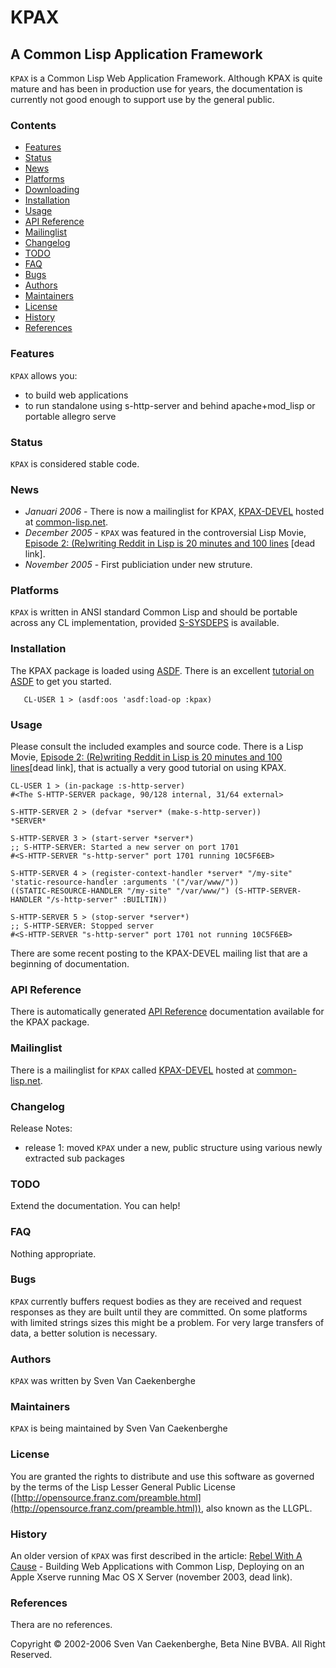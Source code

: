 # KPAX

## A Common Lisp Application Framework

`KPAX` is a Common Lisp Web Application Framework. 
Although KPAX is quite mature and has been in production use for years, the documentation is currently not good enough to support use by the general public.

### Contents

-   [Features](#features)
-   [Status](#status)
-   [News](#news)
-   [Platforms](#platforms)
-   [Downloading](#downloading)
-   [Installation](#installation)
-   [Usage](#usage)
-   [API Reference](#api)
-   [Mailinglist](#mailinglist)
-   [Changelog](#changelog)
-   [TODO](#tod)
-   [FAQ](#faq)
-   [Bugs](#bugs)
-   [Authors](#authors)
-   [Maintainers](#maintainers)
-   [License](#license)
-   [History](#history)
-   [References](#references)

### Features

`KPAX` allows you:

-   to build web applications
-   to run standalone using s-http-server and behind apache+mod\_lisp or
    portable allegro serve

### Status

`KPAX` is considered stable code.

### News

-   *Januari 2006* - There is now a mailinglist for KPAX,
    [KPAX-DEVEL](http://common-lisp.net/cgi-bin/mailman/listinfo/kpax-devel)
    hosted at [common-lisp.net](http://www.common-lisp.net).
-   *December 2005* - `KPAX` was featured in the controversial Lisp Movie,
    [Episode 2: (Re)writing Reddit in Lisp is 20 minutes and 100
    lines](http://homepage.mac.com/svc/LispMovies/index.html) [dead link].
-   *November 2005* - First publiciation under new struture.

### Platforms

`KPAX` is written in ANSI standard Common Lisp and should be portable
across any CL implementation, provided [S-SYSDEPS](https://github.com/svenvc/s-sysdeps) is available.

### Installation

The KPAX package is loaded using [ASDF](http://www.cliki.net/asdf).
There is an excellent [tutorial on
ASDF](http://constantly.at/lisp/asdf/) to get you started.

       CL-USER 1 > (asdf:oos 'asdf:load-op :kpax)

### Usage

Please consult the included examples and source code. There is a Lisp
Movie, [Episode 2: (Re)writing Reddit in Lisp is 20 minutes and 100
lines](http://homepage.mac.com/svc/LispMovies/index.html)[dead link], that is
actually a very good tutorial on using KPAX.

````
CL-USER 1 > (in-package :s-http-server)
#<The S-HTTP-SERVER package, 90/128 internal, 31/64 external>

S-HTTP-SERVER 2 > (defvar *server* (make-s-http-server))
*SERVER*

S-HTTP-SERVER 3 > (start-server *server*)
;; S-HTTP-SERVER: Started a new server on port 1701
#<S-HTTP-SERVER "s-http-server" port 1701 running 10C5F6EB>

S-HTTP-SERVER 4 > (register-context-handler *server* "/my-site" 'static-resource-handler :arguments '("/var/www/"))
((STATIC-RESOURCE-HANDLER "/my-site" "/var/www/") (S-HTTP-SERVER-HANDLER "/s-http-server" :BUILTIN))

S-HTTP-SERVER 5 > (stop-server *server*)
;; S-HTTP-SERVER: Stopped server
#<S-HTTP-SERVER "s-http-server" port 1701 not running 10C5F6EB>
````

There are some recent posting to the KPAX-DEVEL mailing list that are a
beginning of documentation.

### API Reference

There is automatically generated [API Reference](API.md) documentation
available for the KPAX package.

### Mailinglist

There is a mailinglist for `KPAX` called
[KPAX-DEVEL](http://common-lisp.net/cgi-bin/mailman/listinfo/kpax-devel)
hosted at [common-lisp.net](http://www.common-lisp.net).

### Changelog

Release Notes:

-   release 1: moved `KPAX` under a new, public structure using various
    newly extracted sub packages

### TODO

Extend the documentation. You can help!

### FAQ

Nothing appropriate.

### Bugs

`KPAX` currently buffers request bodies as they are received and request
responses as they are built until they are committed. On some platforms
with limited strings sizes this might be a problem. For very large
transfers of data, a better solution is necessary.

### Authors

`KPAX` was written by Sven Van Caekenberghe

### Maintainers

`KPAX` is being maintained by Sven Van Caekenberghe

### License

You are granted the rights to distribute and use this software as
governed by the terms of the Lisp Lesser General Public License
([http://opensource.franz.com/preamble.html](http://opensource.franz.com/preamble.html)),
also known as the LLGPL.

### History

An older version of `KPAX` was first described in the article: [Rebel With
A Cause](http://homepage.mac.com/svc/RebelWithACause/index.html) -
Building Web Applications with Common Lisp, Deploying on an Apple Xserve
running Mac OS X Server (november 2003, dead link).

### References

Thera are no references.

Copyright © 2002-2006 Sven Van Caekenberghe, Beta Nine BVBA. All Right
Reserved.
